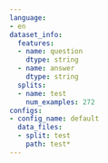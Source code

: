 ```yaml
---
language:
- en
dataset_info:
  features:
  - name: question
    dtype: string
  - name: answer
    dtype: string
  splits:
  - name: test
    num_examples: 272
configs:
- config_name: default
  data_files:
  - split: test
    path: test*
---
```

